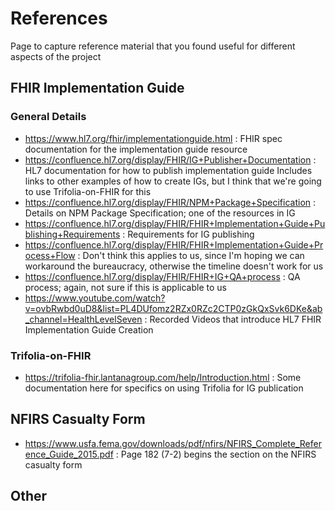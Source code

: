# References

Page to capture reference material that you found useful for different aspects of the project

## FHIR Implementation Guide

### General Details
- https://www.hl7.org/fhir/implementationguide.html : FHIR spec documentation for the implementation guide resource
- https://confluence.hl7.org/display/FHIR/IG+Publisher+Documentation : HL7 documentation for how to publish implementation guide
Includes links to other examples of how to create IGs, but I think that we're going to use Trifolia-on-FHIR for this
- https://confluence.hl7.org/display/FHIR/NPM+Package+Specification : Details on NPM Package Specification; one of the resources in IG
- https://confluence.hl7.org/display/FHIR/FHIR+Implementation+Guide+Publishing+Requirements : Requirements for IG publishing
- https://confluence.hl7.org/display/FHIR/FHIR+Implementation+Guide+Process+Flow : Don't think this applies to us, since I'm hoping we can workaround the bureaucracy, otherwise the timeline doesn't work for us
- https://confluence.hl7.org/display/FHIR/FHIR+IG+QA+process : QA process; again, not sure if this is applicable to us
- https://www.youtube.com/watch?v=ovbRwbd0uD8&list=PL4DUfomz2RZx0RZc2CTP0zGkQxSvk6DKe&ab_channel=HealthLevelSeven : Recorded Videos that introduce HL7 FHIR Implementation Guide Creation

### Trifolia-on-FHIR
- https://trifolia-fhir.lantanagroup.com/help/Introduction.html : Some documentation here for specifics on using Trifolia for IG publication

## NFIRS Casualty Form
- https://www.usfa.fema.gov/downloads/pdf/nfirs/NFIRS_Complete_Reference_Guide_2015.pdf : Page 182 (7-2) begins the section on the NFIRS casualty form

## Other


